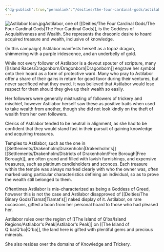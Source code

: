 ```yaml
---
{"dg-publish":true,"permalink":"/deities/the-four-cardinal-gods/astilabor/"}
---
```


![Astilabor Icon.jpg](/img/user/zAttachments/Astilabor%20Icon.jpg)Astilabor, one of [[Deities/The Four Cardinal Gods/The Four Cardinal Gods\|The Four Cardinal Gods]], is the Goddess of Acquisitiveness and Wealth. She represents the draconic desire to hoard acquired treasure and wealth, inclusive of knowledge. 

(In this campaign) Astilabor manifests herself as a topaz dragon, shimmering with a purple iridescence, and an underbelly of gold.

While not every follower of Astilabor is a devout spouter of scripture, many [[Island Races/Dragonborn/Dragonborn\|Dragonborn]] engrave her symbol onto their hoard as a form of protective ward. Many who pray to Astilabor offer a share of their gains in return for good favor during their ventures, but never sacrificed what they owed. It was believed that Astilabor would lose respect for them should they give up their wealth so easily.

Her followers were generally mistrusting of followers of trickery and mischief, however Astilabor herself saw these as positive traits when used to take wealth from another, though she did not look kindly on the theft of wealth from her own followers.

Clerics of Astilabor tended to be neutral in alignment, as she had to be confident that they would stand fast in their pursuit of gaining knowledge and acquiring treasures.

Temples to Astilabor, such as the one in [[Settlements/Drakenholm/Drakenholm\|Drakenholm's]] [[Settlements/Drakenholm/Districts of Drakenholm/Free Borough\|Free Borough]], are often grand and filled with lavish furnishings, and expensive treasures, such as platinum candleholders and sconces. Each treasure within the temple was always marked clearly with who the owner was, often marked using particular characteristics defining an individual, so as to prove the wealth still belonged to them.

Oftentimes Astilabor is mis-characterized as being a Goddess of Greed, however this is not the case and Astilabor disapproved of [[Deities/The Binary Gods/Tiamat\|Tiamat's]] naked display of it. Astilabor, on rare occasions, gifted a boon from her personal hoard to those who had pleased her.

Astilabor rules over the region of [[The Island of Q'ba/Island Regions/Astilabor's Peak\|Astilabor's Peak]] on [[The Island of Q'ba/Q'ba\|Q'ba]], the land here is gifted with plentiful gems and precious minerals.

She also resides over the domains of Knowledge and Trickery.